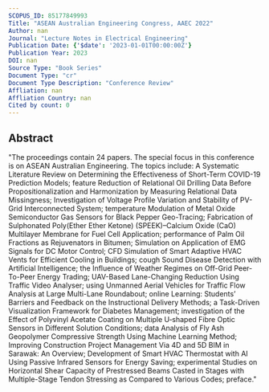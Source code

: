 ```yaml
---
SCOPUS_ID: 85177849993
Title: "ASEAN Australian Engineering Congress, AAEC 2022"
Author: nan
Journal: "Lecture Notes in Electrical Engineering"
Publication Date: {'$date': '2023-01-01T00:00:00Z'}
Publication Year: 2023
DOI: nan
Source Type: "Book Series"
Document Type: "cr"
Document Type Description: "Conference Review"
Affliation: nan
Affliation Country: nan
Cited by count: 0
---
```


## Abstract
"The proceedings contain 24 papers. The special focus in this conference is on ASEAN Australian Engineering. The topics include: A Systematic Literature Review on Determining the Effectiveness of Short-Term COVID-19 Prediction Models; feature Reduction of Relational Oil Drilling Data Before Propositionalization and Harmonization by Measuring Relational Data Missingness; Investigation of Voltage Profile Variation and Stability of PV-Grid Interconnected System; temperature Modulation of Metal Oxide Semiconductor Gas Sensors for Black Pepper Geo-Tracing; Fabrication of Sulphonated Poly(Ether Ether Ketone) (SPEEK)–Calcium Oxide (CaO) Multilayer Membrane for Fuel Cell Application; performance of Palm Oil Fractions as Rejuvenators in Bitumen; Simulation on Application of EMG Signals for DC Motor Control; CFD Simulation of Smart Adaptive HVAC Vents for Efficient Cooling in Buildings; cough Sound Disease Detection with Artificial Intelligence; the Influence of Weather Regimes on Off-Grid Peer-To-Peer Energy Trading; UAV-Based Lane-Changing Reduction Using Traffic Video Analyser; using Unmanned Aerial Vehicles for Traffic Flow Analysis at Large Multi-Lane Roundabout; online Learning: Students’ Barriers and Feedback on the Instructional Delivery Methods; a Task-Driven Visualization Framework for Diabetes Management; investigation of the Effect of Polyvinyl Acetate Coating on Multiple U‐shaped Fibre Optic Sensors in Different Solution Conditions; data Analysis of Fly Ash Geopolymer Compressive Strength Using Machine Learning Method; Improving Construction Project Management Via 4D and 5D BIM in Sarawak: An Overview; Development of Smart HVAC Thermostat with AI Using Passive Infrared Sensors for Energy Saving; experimental Studies on Horizontal Shear Capacity of Prestressed Beams Casted in Stages with Multiple-Stage Tendon Stressing as Compared to Various Codes; preface."
